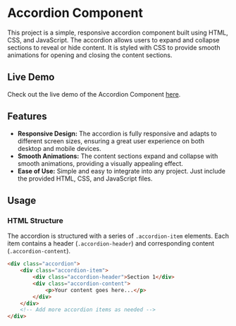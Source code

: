 # Accordion Component

This project is a simple, responsive accordion component built using HTML, CSS, and JavaScript. The accordion allows users to expand and collapse sections to reveal or hide content. It is styled with CSS to provide smooth animations for opening and closing the content sections.

## Live Demo

Check out the live demo of the Accordion Component [here](https://laughing0004.github.io/-Design-an-Accordion-Component-with-Open-and-Close-Animations/).

## Features

- **Responsive Design:** The accordion is fully responsive and adapts to different screen sizes, ensuring a great user experience on both desktop and mobile devices.
- **Smooth Animations:** The content sections expand and collapse with smooth animations, providing a visually appealing effect.
- **Ease of Use:** Simple and easy to integrate into any project. Just include the provided HTML, CSS, and JavaScript files.

## Usage

### HTML Structure

The accordion is structured with a series of `.accordion-item` elements. Each item contains a header (`.accordion-header`) and corresponding content (`.accordion-content`).

```html
<div class="accordion">
    <div class="accordion-item">
        <div class="accordion-header">Section 1</div>
        <div class="accordion-content">
            <p>Your content goes here...</p>
        </div>
    </div>
    <!-- Add more accordion items as needed -->
</div>
